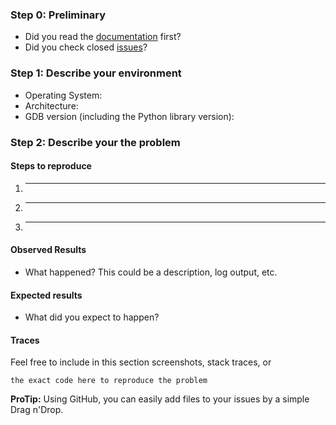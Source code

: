 ### Step 0: Preliminary

  * Did you read the [documentation](https://gef.readthedocs.org/en/latest/) first?
  * Did you check closed [issues](https://github.com/hugsy/issues)?


### Step 1: Describe your environment

  * Operating System:
  * Architecture:
  * GDB version (including the Python library version):


### Step 2: Describe your the problem

#### Steps to reproduce

  1. _____
  2. _____
  3. _____

#### Observed Results

  * What happened?  This could be a description, log output, etc.

#### Expected results

  * What did you expect to happen?

#### Traces

Feel free to include in this section screenshots, stack traces, or

```
the exact code here to reproduce the problem
```

**ProTip:** Using GitHub, you can easily add files to your issues by a simple
Drag n'Drop.

